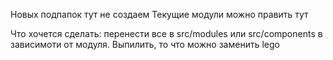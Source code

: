 Новых подпапок тут не создаем
Текущие модули можно править тут

Что хочется сделать:
перенести все в src/modules или src/components в зависимоти от модуля.
Выпилить, то что можно заменить lego

